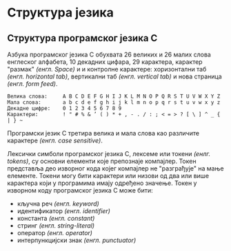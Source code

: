 # Структура језика

## Структура програмског језика C

Азбука програмског језика C обухвата 26 великих и 26 малих слова енглеског
алфабета, 10 декадних цифара, 29 карактера, карактер "размак" *(енгл. Space)* и
и контролне карактере: хоризонтални таб *(енгл. horizontal tab)*, вертикални
таб *(енгл. vertical tab)* и нова страница *(енгл. form feed)*.

```text
Велика слова:     A B C D E F G H I J K L M N O P Q R S T U V W X Y Z
Мала слова:       a b c d e f g h i j k l m n o p q r s t u v w x y z
Декадне цифре:    0 1 2 3 4 5 6 7 8 9
Карактери:        ! " # % & ’ ( ) * + , - . / : ; < = > ? [ \ ] ^ _ { | } ~
```

Програмски језик C третира велика и мала слова као различите карактере
*(енгл. case sensitive)*.

Лексички симболи програмског језика C, лексеме или токени *(енлг. tokens)*,
су основни елементи које препознаје компајлер. Токен представља део изворног
кода којег компајлер не "разграђује" на мање елементе. Токени могу бити
карактери или низови од два или више карактера који у програмима имају одређено
значење. Токен у изворном коду програмског језика C може бити:

- кључна реч *(енгл. keyword)*
- идентификатор *(енгл. identifier)*
- константа *(енгл. constant)*
- стринг *(енгл. string-literal)*
- оператор *(енгл. operator)*
- интерпункцијски знак *(енгл. punctuator)*

